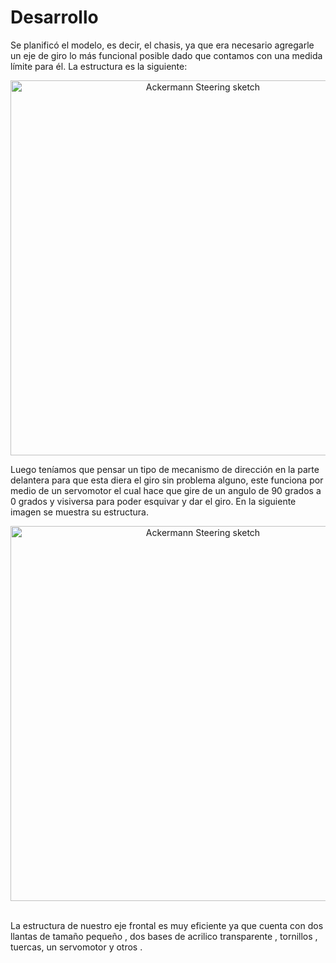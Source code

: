 <h1>Desarrollo</h1>
<p>Se planificó el modelo, es decir, el chasis, ya que era necesario agregarle un eje de giro lo más funcional posible dado que contamos con una medida límite para él. La estructura es la siguiente:</p>

 <p align="center">
  <img src="https://github.com/MVP-16/MVP_FTR/blob/main/Fotos/img1.jpeg?raw=true" alt="Ackermann Steering sketch" width="600" />
</p>

<p>Luego teníamos que pensar un tipo de mecanismo de dirección en la parte delantera para que esta diera el giro sin problema alguno, este funciona por medio de un servomotor el cual hace que gire de un angulo de 90 grados a 0 grados y visiversa  para poder esquivar y dar el giro. En la siguiente imagen se muestra su estructura.</p>

 <p align="center">
  <img src="https://github.com/MVP-16/MVP_FTR/blob/main/Fotos/img2.jpeg?raw=true" alt="Ackermann Steering sketch" width="600" />
</p>

<br>
La estructura de nuestro eje frontal es muy eficiente ya que cuenta con  dos llantas de tamaño pequeño , dos bases de acrilico transparente , tornillos , tuercas, un servomotor y otros .

<h1> </h1>
